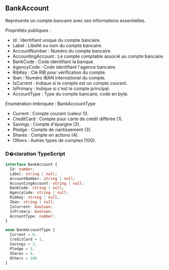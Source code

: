 ﻿## BankAccount

Représente un compte bancaire avec ses informations essentielles.

Propriétés publiques :
- Id : Identifiant unique du compte bancaire.
- Label : Libellé ou nom du compte bancaire.
- AccountNumber : Numéro du compte bancaire.
- AccountingAccount : Le compte comptable associé au compte bancaire.
- BankCode : Code identifiant la banque.
- AgencyCode : Code identifiant l'agence bancaire.
- RibKey : Clé RIB pour vérification du compte.
- Iban : Numéro IBAN international du compte.
- IsCurrent : Indique si le compte est un compte courant.
- IsPrimary : Indique si c'est le compte principal.
- AccountType : Type du compte bancaire, codé en byte.

Enumération imbriquée : BankAccountType
- Current : Compte courant (valeur 0).
- CreditCard : Compte pour carte de crédit différée (1).
- Savings : Compte d'épargne (2).
- Pledge : Compte de nantissement (3).
- Shares : Compte en actions (4).
- Others : Autres types de comptes (100).

### D�claration TypeScript
```typescript
interface BankAccount {
  Id: number;
  Label: string | null;
  AccountNumber: string | null;
  AccountingAccount: string | null;
  BankCode: string | null;
  AgencyCode: string | null;
  RibKey: string | null;
  Iban: string | null;
  IsCurrent: boolean;
  IsPrimary: boolean;
  AccountType: number;
}

enum BankAccountType {
  Current = 0,
  CreditCard = 1,
  Savings = 2,
  Pledge = 3,
  Shares = 4,
  Others = 100
}
```
